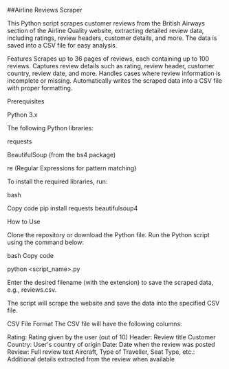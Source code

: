 ##Airline Reviews Scraper

This Python script scrapes customer reviews from the British Airways section of the Airline Quality website, 
extracting detailed review data, including ratings, review headers, customer details, and more. 
The data is saved into a CSV file for easy analysis.

Features
Scrapes up to 36 pages of reviews, each containing up to 100 reviews.
Captures review details such as rating, review header, customer country, review date, and more.
Handles cases where review information is incomplete or missing.
Automatically writes the scraped data into a CSV file with proper formatting.

Prerequisites

Python 3.x

The following Python libraries:

requests

BeautifulSoup (from the bs4 package)

re (Regular Expressions for pattern matching)

To install the required libraries, run:

bash

Copy code
pip install requests beautifulsoup4

How to Use

Clone the repository or download the Python file.
Run the Python script using the command below:

bash
Copy code

python <script_name>.py

Enter the desired filename (with the extension) to save the scraped data, e.g., reviews.csv.

The script will scrape the website and save the data into the specified CSV file.

CSV File Format
The CSV file will have the following columns:

Rating: Rating given by the user (out of 10)
Header: Review title
Customer Country: User's country of origin
Date: Date when the review was posted
Review: Full review text
Aircraft, Type of Traveller, Seat Type, etc.: Additional details extracted from the review when available
